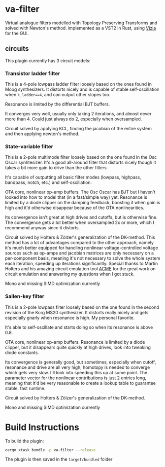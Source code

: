 # va-filter
Virtual analogue filters modelled with Topology Preserving Transforms and solved with Newton's method. implemented as a VST2 in Rust, using [Vizia](https://github.com/geom3trik/VIZIA) for the GUI.

## circuits
This plugin currently has 3 circuit models:

### Transistor ladder filter
This is a 4-pole lowpass ladder filter loosely based on the ones found in Moog synthesizers. It distorts nicely and is capable of stable self-oscillation when `k_ladder==4`, and can output other slopes too.

Resonance is limited by the differential BJT buffers. 

It converges very well, usually only taking 2 iterations, and almost never more than 4. Could just always do 2, especially when oversampled.

Circuit solved by applying KCL, finding the jacobian of the entire system and then applying newton's method.

### State-variable filter 
This is a 2-pole multimode filter loosely based on the one found in the Osc Oscar synhtesizer. It's a good all-around filter that distorts nicely though it takes a bit more gain to drive than the other filters.

It's capable of outputting all basic filter modes (lowpass, highpass, bandpass, notch, etc.) and self-oscillation.

OTA core, nonlinear op-amp buffers. The Osc Oscar has BJT but I haven't looked into how to model that (in a fast/simple way) yet.
Resonance is limited by a diode clipper on the damping feedback, boosting it when gain is high and it'd otherwise disappear because of the OTA nonlinearities.

Its convergence isn't great at high drives and cutoffs, but is otherwise fine.
The convergence gets a lot better when oversampled 2x or more, which I recommend anyway since it distorts.


Circuit solved by Holters & Zölzer's generalization of the DK-method. This method has a lot of advantages compared to the other approach, namely it's much better equipped for handling nonlinear voltage-controlled voltage sources such as op-amps and jacobian matrices are only necessary on a per-component basis, meaning it's not necessary to solve the whole system each iteration, speeding up iterations significantly.
Special thanks to Martin Holters and his amazing circuit emulation tool [ACME](https://github.com/HSU-ANT/ACME.jl) for the great work on circuit emulation and answering my questions when I got stuck.

Mono and missing SIMD optimization currently 

### Sallen-key filter
This is a 2-pole lowpass filter loosely based on the one found in the second revision of the Korg MS20 synthesizer. It distorts really nicely and gets especially gnarly when resonance is high. My personal favorite. 

It's able to self-oscillate and starts doing so when its resonance is above 0.8. 

OTA core, nonlinear op-amp buffers.
Resonance is limited by a diode clipper, but it disappears quite quickly at high drives, look into tweaking diode constants.

Its convergence is generally good, but sometimes, especially when cutoff, resonance and drive are all very high, homotopy is needed to converge which gets very slow. I'll look into speeding this up at some point. 
The parameter vector for the nonlinear contributions is just 2 entries long, meaning that it'd be very reasonable to create a lookup table to guarantee stable, fast runtime. 

Circuit solved by Holters & Zölzer's generalization of the DK-method.

Mono and missing SIMD optimization currently 

# Build Instructions

To build the plugin:
```bash
cargo xtask bundle -p va-filter --release
```
The plugin is then saved in the `target/bundled` folder
